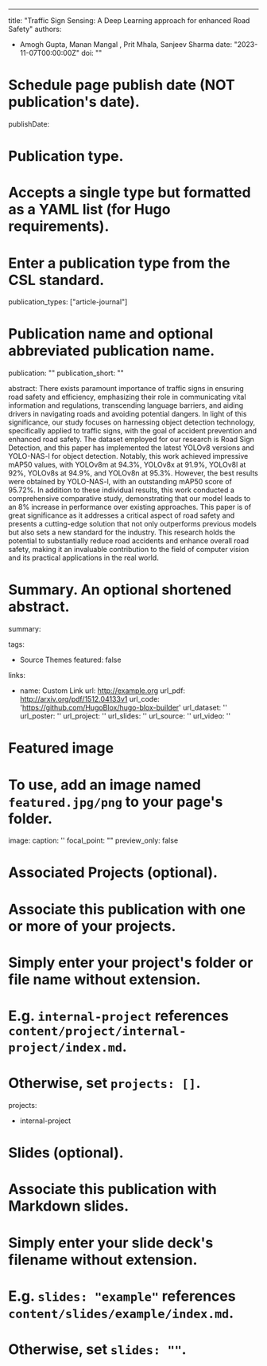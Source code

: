 ---
title: "Traffic Sign Sensing: A Deep Learning approach for enhanced Road Safety"
authors:
- Amogh Gupta, Manan Mangal , Prit Mhala, Sanjeev Sharma
date: "2023-11-07T00:00:00Z"
doi: ""

# Schedule page publish date (NOT publication's date).
publishDate: 

# Publication type.
# Accepts a single type but formatted as a YAML list (for Hugo requirements).
# Enter a publication type from the CSL standard.
publication_types: ["article-journal"]

# Publication name and optional abbreviated publication name.
publication: ""
publication_short: ""

abstract: There exists paramount importance of traffic signs in ensuring road safety and efficiency, emphasizing their role in communicating vital information and regulations, transcending language barriers, and aiding drivers in navigating roads and avoiding potential dangers. In light of this significance, our study focuses on harnessing object detection technology, specifically applied to traffic signs, with the goal of accident prevention and enhanced road safety. The dataset employed for our research is Road Sign Detection, and this paper has implemented the latest YOLOv8 versions and YOLO-NAS-l for object detection. Notably, this work achieved impressive mAP50 values, with YOLOv8m at 94.3%, YOLOv8x at 91.9%, YOLOv8l at 92%, YOLOv8s at 94.9%, and YOLOv8n at 95.3%. However, the best results were obtained by YOLO-NAS-l, with an outstanding mAP50 score of 95.72%. In addition to these individual results, this work conducted a comprehensive comparative study, demonstrating that our model leads to an 8% increase in performance over existing approaches. This paper is of great significance as it addresses a critical aspect of road safety and presents a cutting-edge solution that not only outperforms previous models but also sets a new standard for the industry. This research holds the potential to substantially reduce road accidents and enhance overall road safety, making it an invaluable contribution to the field of computer vision and its practical applications in the real world.

# Summary. An optional shortened abstract.
summary: 

tags:
- Source Themes
featured: false


links:
- name: Custom Link
  url: http://example.org
url_pdf: http://arxiv.org/pdf/1512.04133v1
url_code: 'https://github.com/HugoBlox/hugo-blox-builder'
url_dataset: ''
url_poster: ''
url_project: ''
url_slides: ''
url_source: ''
url_video: ''

# Featured image
# To use, add an image named `featured.jpg/png` to your page's folder. 
image:
  caption: ''
  focal_point: ""
  preview_only: false

# Associated Projects (optional).
#   Associate this publication with one or more of your projects.
#   Simply enter your project's folder or file name without extension.
#   E.g. `internal-project` references `content/project/internal-project/index.md`.
#   Otherwise, set `projects: []`.
projects:
- internal-project

# Slides (optional).
#   Associate this publication with Markdown slides.
#   Simply enter your slide deck's filename without extension.
#   E.g. `slides: "example"` references `content/slides/example/index.md`.
#   Otherwise, set `slides: ""`.

